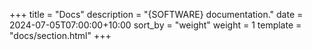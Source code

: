 +++
title = "Docs"
description = "{SOFTWARE} documentation."
date = 2024-07-05T07:00:00+10:00
sort_by = "weight"
weight = 1
template = "docs/section.html"
+++

